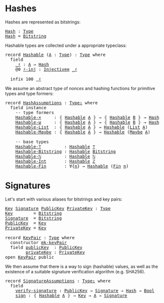 <!--
<pre class="Agda"><a id="14" class="Symbol">{-#</a> <a id="18" class="Keyword">OPTIONS</a> <a id="26" class="Pragma">--safe</a> <a id="33" class="Symbol">#-}</a>
<a id="37" class="Keyword">module</a> <a id="44" href="Hash.html" class="Module">Hash</a> <a id="49" class="Keyword">where</a>

<a id="56" class="Keyword">open</a> <a id="61" class="Keyword">import</a> <a id="68" href="Prelude.html" class="Module">Prelude</a>

<a id="77" class="Keyword">private</a> <a id="85" class="Keyword">variable</a> <a id="94" href="Hash.html#94" class="Generalizable">A</a> <a id="96" href="Hash.html#96" class="Generalizable">B</a> <a id="98" class="Symbol">:</a> <a id="100" href="Agda.Primitive.html#388" class="Primitive">Type</a>
</pre>-->

# Hashes

Hashes are represented as bitstrings:
<pre class="Agda"><a id="Hash"></a><a id="170" href="Hash.html#170" class="Function">Hash</a> <a id="175" class="Symbol">:</a> <a id="177" href="Agda.Primitive.html#388" class="Primitive">Type</a>
<a id="182" href="Hash.html#170" class="Function">Hash</a> <a id="187" class="Symbol">=</a> <a id="189" href="Data.Nat.Binary.Base.html#1006" class="Datatype">Bitstring</a>
</pre><!--
<pre class="Agda"><a id="216" class="Keyword">variable</a> <a id="225" href="Hash.html#225" class="Generalizable">H</a> <a id="227" href="Hash.html#227" class="Generalizable">H′</a> <a id="230" class="Symbol">:</a> <a id="232" href="Hash.html#170" class="Function">Hash</a>
</pre>-->

Hashable types are collected under a appropriate typeclass:
<pre class="Agda"><a id="314" class="Keyword">record</a> <a id="Hashable"></a><a id="321" href="Hash.html#321" class="Record">Hashable</a> <a id="330" class="Symbol">(</a><a id="331" href="Hash.html#331" class="Bound">A</a> <a id="333" class="Symbol">:</a> <a id="335" href="Agda.Primitive.html#388" class="Primitive">Type</a><a id="339" class="Symbol">)</a> <a id="341" class="Symbol">:</a> <a id="343" href="Agda.Primitive.html#388" class="Primitive">Type</a> <a id="348" class="Keyword">where</a>
  <a id="356" class="Keyword">field</a>
    <a id="Hashable._♯"></a><a id="366" href="Hash.html#366" class="Field Operator">_♯</a> <a id="369" class="Symbol">:</a> <a id="371" href="Hash.html#331" class="Bound">A</a> <a id="373" class="Symbol">→</a> <a id="375" href="Hash.html#170" class="Function">Hash</a>
    <a id="384" class="Symbol">@</a><a id="385" class="Symbol">0</a> <a id="Hashable.♯-inj"></a><a id="387" href="Hash.html#387" class="Field">♯-inj</a> <a id="393" class="Symbol">:</a> <a id="395" href="Prelude.Init.html#6801" class="Function">Injective≡</a> <a id="406" href="Hash.html#366" class="Field Operator">_♯</a>

  <a id="412" class="Keyword">infix</a> <a id="418" class="Number">100</a> <a id="422" href="Hash.html#366" class="Field Operator">_♯</a>
</pre><!--
<pre class="Agda"><a id="Hashable¹"></a><a id="442" href="Hash.html#442" class="Function">Hashable¹</a> <a id="452" class="Symbol">:</a> <a id="454" class="Symbol">∀</a> <a id="456" class="Symbol">{</a><a id="457" href="Hash.html#457" class="Bound">A</a><a id="458" class="Symbol">}</a> <a id="460" class="Symbol">→</a> <a id="462" class="Symbol">(</a><a id="463" href="Hash.html#457" class="Bound">A</a> <a id="465" class="Symbol">→</a> <a id="467" href="Agda.Primitive.html#388" class="Primitive">Type</a><a id="471" class="Symbol">)</a> <a id="473" class="Symbol">→</a> <a id="475" href="Agda.Primitive.html#388" class="Primitive">Type</a>
<a id="480" href="Hash.html#442" class="Function">Hashable¹</a> <a id="490" href="Hash.html#490" class="Bound">P</a> <a id="492" class="Symbol">=</a> <a id="494" class="Symbol">∀</a> <a id="496" class="Symbol">{</a><a id="497" href="Hash.html#497" class="Bound">x</a><a id="498" class="Symbol">}</a> <a id="500" class="Symbol">→</a> <a id="502" href="Hash.html#321" class="Record">Hashable</a> <a id="511" class="Symbol">(</a><a id="512" href="Hash.html#490" class="Bound">P</a> <a id="514" href="Hash.html#497" class="Bound">x</a><a id="515" class="Symbol">)</a>
</pre>-->

We assume an abstract type of *nonces* and
hashing functions for primitive types and type formers:
<pre class="Agda"><a id="633" class="Keyword">record</a> <a id="HashAssumptions"></a><a id="640" href="Hash.html#640" class="Record">HashAssumptions</a> <a id="656" class="Symbol">:</a> <a id="658" href="Agda.Primitive.html#388" class="Primitive">Type₁</a> <a id="664" class="Keyword">where</a>
  <a id="672" class="Keyword">field</a> <a id="678" class="Keyword">instance</a>
    <a id="691" class="Comment">-- type formers</a>
    <a id="HashAssumptions.Hashable-×"></a><a id="711" href="Hash.html#711" class="Field">Hashable-×</a>     <a id="726" class="Symbol">:</a> <a id="728" class="Symbol">⦃</a> <a id="730" href="Hash.html#321" class="Record">Hashable</a> <a id="739" href="Hash.html#94" class="Generalizable">A</a> <a id="741" class="Symbol">⦄</a> <a id="743" class="Symbol">→</a> <a id="745" class="Symbol">⦃</a> <a id="747" href="Hash.html#321" class="Record">Hashable</a> <a id="756" href="Hash.html#96" class="Generalizable">B</a> <a id="758" class="Symbol">⦄</a> <a id="760" class="Symbol">→</a> <a id="762" href="Hash.html#321" class="Record">Hashable</a> <a id="771" class="Symbol">(</a><a id="772" href="Hash.html#94" class="Generalizable">A</a> <a id="774" href="Data.Product.Base.html#1618" class="Function Operator">×</a> <a id="776" href="Hash.html#96" class="Generalizable">B</a><a id="777" class="Symbol">)</a>
    <a id="HashAssumptions.Hashable-⊎"></a><a id="783" href="Hash.html#783" class="Field">Hashable-⊎</a>     <a id="798" class="Symbol">:</a> <a id="800" class="Symbol">⦃</a> <a id="802" href="Hash.html#321" class="Record">Hashable</a> <a id="811" href="Hash.html#94" class="Generalizable">A</a> <a id="813" class="Symbol">⦄</a> <a id="815" class="Symbol">→</a> <a id="817" class="Symbol">⦃</a> <a id="819" href="Hash.html#321" class="Record">Hashable</a> <a id="828" href="Hash.html#96" class="Generalizable">B</a> <a id="830" class="Symbol">⦄</a> <a id="832" class="Symbol">→</a> <a id="834" href="Hash.html#321" class="Record">Hashable</a> <a id="843" class="Symbol">(</a><a id="844" href="Hash.html#94" class="Generalizable">A</a> <a id="846" href="Data.Sum.Base.html#625" class="Datatype Operator">⊎</a> <a id="848" href="Hash.html#96" class="Generalizable">B</a><a id="849" class="Symbol">)</a>
    <a id="HashAssumptions.Hashable-List"></a><a id="855" href="Hash.html#855" class="Field">Hashable-List</a>  <a id="870" class="Symbol">:</a> <a id="872" class="Symbol">⦃</a> <a id="874" href="Hash.html#321" class="Record">Hashable</a> <a id="883" href="Hash.html#94" class="Generalizable">A</a> <a id="885" class="Symbol">⦄</a> <a id="887" class="Symbol">→</a> <a id="889" href="Hash.html#321" class="Record">Hashable</a> <a id="898" class="Symbol">(</a><a id="899" href="Agda.Builtin.List.html#147" class="Datatype">List</a> <a id="904" href="Hash.html#94" class="Generalizable">A</a><a id="905" class="Symbol">)</a>
    <a id="HashAssumptions.Hashable-Maybe"></a><a id="911" href="Hash.html#911" class="Field">Hashable-Maybe</a> <a id="926" class="Symbol">:</a> <a id="928" class="Symbol">⦃</a> <a id="930" href="Hash.html#321" class="Record">Hashable</a> <a id="939" href="Hash.html#94" class="Generalizable">A</a> <a id="941" class="Symbol">⦄</a> <a id="943" class="Symbol">→</a> <a id="945" href="Hash.html#321" class="Record">Hashable</a> <a id="954" class="Symbol">(</a><a id="955" href="Agda.Builtin.Maybe.html#135" class="Datatype">Maybe</a> <a id="961" href="Hash.html#94" class="Generalizable">A</a><a id="962" class="Symbol">)</a>

    <a id="969" class="Comment">-- base types</a>
    <a id="HashAssumptions.Hashable-⊤"></a><a id="987" href="Hash.html#987" class="Field">Hashable-⊤</a>         <a id="1006" class="Symbol">:</a> <a id="1008" href="Hash.html#321" class="Record">Hashable</a> <a id="1017" href="Agda.Builtin.Unit.html#175" class="Record">⊤</a>
    <a id="HashAssumptions.Hashable-Bitstring"></a><a id="1023" href="Hash.html#1023" class="Field">Hashable-Bitstring</a> <a id="1042" class="Symbol">:</a> <a id="1044" href="Hash.html#321" class="Record">Hashable</a> <a id="1053" href="Data.Nat.Binary.Base.html#1006" class="Datatype">Bitstring</a>
    <a id="HashAssumptions.Hashable-ℕ"></a><a id="1067" href="Hash.html#1067" class="Field">Hashable-ℕ</a>         <a id="1086" class="Symbol">:</a> <a id="1088" href="Hash.html#321" class="Record">Hashable</a> <a id="1097" href="Agda.Builtin.Nat.html#203" class="Datatype">ℕ</a>
    <a id="HashAssumptions.Hashable-Int"></a><a id="1103" href="Hash.html#1103" class="Field">Hashable-Int</a>       <a id="1122" class="Symbol">:</a> <a id="1124" href="Hash.html#321" class="Record">Hashable</a> <a id="1133" href="Agda.Builtin.Int.html#245" class="Datatype">ℤ</a>
    <a id="HashAssumptions.Hashable-Fin"></a><a id="1139" href="Hash.html#1139" class="Field">Hashable-Fin</a>       <a id="1158" class="Symbol">:</a> <a id="1160" class="Symbol">∀{</a><a id="1162" href="Hash.html#1162" class="Bound">n</a><a id="1163" class="Symbol">}</a> <a id="1165" class="Symbol">→</a> <a id="1167" href="Hash.html#321" class="Record">Hashable</a> <a id="1176" class="Symbol">(</a><a id="1177" href="Data.Fin.Base.html#1154" class="Datatype">Fin</a> <a id="1181" href="Hash.html#1162" class="Bound">n</a><a id="1182" class="Symbol">)</a>
</pre><!--
<pre class="Agda"><a id="1201" class="Keyword">open</a> <a id="1206" href="Hash.html#321" class="Module">Hashable</a> <a id="1215" class="Symbol">⦃...⦄</a> <a id="1221" class="Keyword">public</a>
</pre>-->

# Signatures

Let's start with various aliases for bitstrings and key pairs:
<pre class="Agda"><a id="Key"></a><a id="1322" href="Hash.html#1322" class="Function">Key</a> <a id="Signature"></a><a id="1326" href="Hash.html#1326" class="Function">Signature</a> <a id="PublicKey"></a><a id="1336" href="Hash.html#1336" class="Function">PublicKey</a> <a id="PrivateKey"></a><a id="1346" href="Hash.html#1346" class="Function">PrivateKey</a> <a id="1357" class="Symbol">:</a> <a id="1359" href="Agda.Primitive.html#388" class="Primitive">Type</a>
<a id="1364" href="Hash.html#1322" class="Function">Key</a>        <a id="1375" class="Symbol">=</a> <a id="1377" href="Data.Nat.Binary.Base.html#1006" class="Datatype">Bitstring</a>
<a id="1387" href="Hash.html#1326" class="Function">Signature</a>  <a id="1398" class="Symbol">=</a> <a id="1400" href="Data.Nat.Binary.Base.html#1006" class="Datatype">Bitstring</a>
<a id="1410" href="Hash.html#1336" class="Function">PublicKey</a>  <a id="1421" class="Symbol">=</a> <a id="1423" href="Hash.html#1322" class="Function">Key</a>
<a id="1427" href="Hash.html#1346" class="Function">PrivateKey</a> <a id="1438" class="Symbol">=</a> <a id="1440" href="Hash.html#1322" class="Function">Key</a>

<a id="1445" class="Keyword">record</a> <a id="KeyPair"></a><a id="1452" href="Hash.html#1452" class="Record">KeyPair</a> <a id="1460" class="Symbol">:</a> <a id="1462" href="Agda.Primitive.html#388" class="Primitive">Type</a> <a id="1467" class="Keyword">where</a>
  <a id="1475" class="Keyword">constructor</a> <a id="mk-keyPair"></a><a id="1487" href="Hash.html#1487" class="InductiveConstructor">mk-keyPair</a>
  <a id="1500" class="Keyword">field</a> <a id="KeyPair.publicKey"></a><a id="1506" href="Hash.html#1506" class="Field">publicKey</a>  <a id="1517" class="Symbol">:</a> <a id="1519" href="Hash.html#1336" class="Function">PublicKey</a>
        <a id="KeyPair.privateKey"></a><a id="1537" href="Hash.html#1537" class="Field">privateKey</a> <a id="1548" class="Symbol">:</a> <a id="1550" href="Hash.html#1346" class="Function">PrivateKey</a>
<a id="1561" class="Keyword">open</a> <a id="1566" href="Hash.html#1452" class="Module">KeyPair</a> <a id="1574" class="Keyword">public</a>
</pre>
We then assume that there is a way to sign (hashable) values,
as well as the existence of a suitable signature verification algorithm (e.g. SHA256).
<pre class="Agda"><a id="1743" class="Keyword">record</a> <a id="SignatureAssumptions"></a><a id="1750" href="Hash.html#1750" class="Record">SignatureAssumptions</a> <a id="1771" class="Symbol">:</a> <a id="1773" href="Agda.Primitive.html#388" class="Primitive">Type₁</a> <a id="1779" class="Keyword">where</a>
  <a id="1787" class="Keyword">field</a>
    <a id="SignatureAssumptions.verify-signature"></a><a id="1797" href="Hash.html#1797" class="Field">verify-signature</a> <a id="1814" class="Symbol">:</a> <a id="1816" href="Hash.html#1336" class="Function">PublicKey</a> <a id="1826" class="Symbol">→</a> <a id="1828" href="Hash.html#1326" class="Function">Signature</a> <a id="1838" class="Symbol">→</a> <a id="1840" href="Hash.html#170" class="Function">Hash</a> <a id="1845" class="Symbol">→</a> <a id="1847" href="Agda.Builtin.Bool.html#173" class="Datatype">Bool</a>
    <a id="SignatureAssumptions.sign"></a><a id="1856" href="Hash.html#1856" class="Field">sign</a> <a id="1861" class="Symbol">:</a> <a id="1863" class="Symbol">⦃</a> <a id="1865" href="Hash.html#321" class="Record">Hashable</a> <a id="1874" href="Hash.html#94" class="Generalizable">A</a> <a id="1876" class="Symbol">⦄</a> <a id="1878" class="Symbol">→</a> <a id="1880" href="Hash.html#1322" class="Function">Key</a> <a id="1884" class="Symbol">→</a> <a id="1886" href="Hash.html#94" class="Generalizable">A</a> <a id="1888" class="Symbol">→</a> <a id="1890" href="Hash.html#1326" class="Function">Signature</a>
</pre>